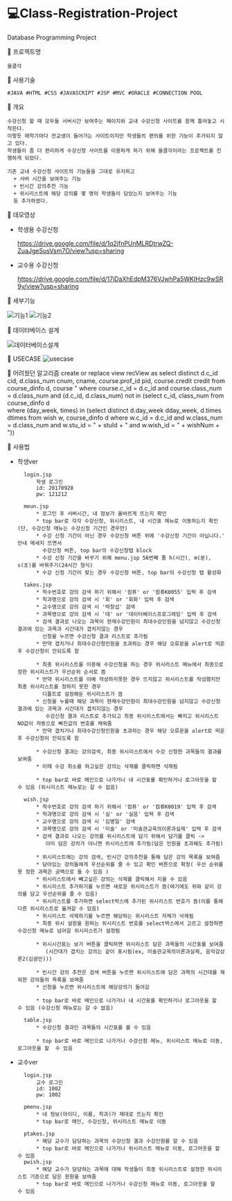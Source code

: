 # 💻Class-Registration-Project
Database Programming Project

📒 프로젝트명

	올클각
	
	
📒 사용기술

	#JAVA #HTML #CSS #JAVASCRIPT #JSP #MVC #ORACLE #CONNECTION POOL


📒 개요

	수강신청 할 때 모두들 서버시간 보여주는 페이지와 교내 수강신청 사이트를 함께 틀어놓고 시작한다.
	이렇듯 매학기마다 전교생이 들어가는 사이트이지만 학생들의 편의를 위한 기능이 추가되지 않고 있다.
	학생들이 좀 더 편리하게 수강신청 사이트를 이용하게 하기 위해 올클각이라는 프로젝트를 진행하게 되었다.

	기존 교내 수강신청 사이트의 기능들을 그대로 유지하고
	  + 서버 시간을 보여주는 기능
	  + 빈시간 강의추천 기능
	  + 위시리스트에 해당 강의를 몇 명의 학생들이 담았는지 보여주는 기능
	  등 추가하였다.


📒 데모영상
+ 학생용 수강신청
 
	https://drive.google.com/file/d/1q2jfnPUnMLRDtrwZQ-ZuaJgeSusVsm7O/view?usp=sharing

+ 교수용 수강신청
 
	https://drive.google.com/file/d/17jDaXhEdpM376VJwhPa5WKIHzc9wSR9y/view?usp=sharing


📒 세부기능

![기능1](https://user-images.githubusercontent.com/57470848/146861298-337ddaeb-195b-4375-a258-3eb5fafac000.png)
![기능2](https://user-images.githubusercontent.com/57470848/146861289-fcc63d5b-4d1c-415f-852a-4087e8afb00c.png)


📒 데이터베이스 설계

![데이터베이스설계](https://user-images.githubusercontent.com/57470848/146862598-8d718038-ede1-4d31-9fd8-d467e885bbaf.png)


📒 USECASE
![usecase](https://user-images.githubusercontent.com/57470848/146862435-2bd424b4-cb6d-420b-8416-7b0e8fd3c7a0.png)


📒 어려웠던 알고리즘
create or replace view recView as
select distinct d.c_id cid, d.class_num cnum, cname, course.prof_id pid, course.credit credit
from course_dinfo d, course "
where course.c_id = d.c_id and course.class_num = d.class_num and 
(d.c_id, d.class_num) not in (select c_id, class_num 	     from course_dinfo d  
where (day_week, times) in (select distinct d.day_week dday_week, d.times dtimes 
from wish w, course_dinfo d 	                                                                             where w.c_id = d.c_id and 
w.class_num = d.class_num and 
w.stu_id = " + stuId + " and w.wish_id = " + wishNum + "))



📒 사용법

+ 학생ver


		login.jsp
			학생 로그인
			id: 20170928
			pw: 121212

		meun.jsp
			* 로그인 후 서버시간, 내 정보가 올바르게 뜨는지 확인
			* top bar로 각각 수강신청, 위시리스트, 내 시간표 메뉴로 이동하는지 확인(단, 수강신청 메뉴는 수강신청 기간인 경우만)
			* 수강 신청 기간이 아닌 경우 수강신청 버튼 위에 '수강신청 기간이 아닙니다.' 안내 메세지 뜨면서 
			  수강신청 버튼, top bar의 수강신청탭 block
			* 수강 신청 기간을 바꾸기 위해 menu.jsp 56번째 줄 h(시간), m(분), s(초)를 바꿔주기(24시간 형식)
			* 수강 신청 기간이 맞는 경우 수강신청 버튼, top bar의 수강신청 탭 활성화

		takes.jsp
			* 학수번호로 강의 검색 하기 위해서 '컴퓨' or '컴퓨K0055' 입력 후 검색
			* 학과명으로 강의 검색 시 '회' or '회화' 입력 후 검색
			* 교수명으로 강의 검색 시 '박창섭' 검색
			* 과목명으로 강의 검색 시 '데' or '데이터베이스프로그래밍' 입력 후 검색
			* 검색 결과로 나오는 과목이 현재수강인원이 최대수강인원을 넘지않고 수강신청 결과에 있는 과목과 시간대가 겹치지않는 경우 
			  신청을 누르면 수강신청 결과 리스트로 추가됨
			* 만약 겹치거나 최대수강신청인원을 초과하는 경우 해당 오류문을 alert로 띄운후 수강신청이 안되도록 함

			* 최종 위시리스트를 이용해 수강신청을 하는 경우 위시리스트 메뉴에서 최종으로 정한 위시리스트가 우선순위 순서로 뜸
			* 만약 위시리스트를 아예 작성하지못한 경우 뜨지않고 위시리스트를 작성했지만 최종 위시리스트를 정하지 못한 경우
			  디폴트로 설정해둔 위시리스트가 뜸
			* 신청을 누를때 해당 과목이 현재수강인원이 최대수강인원을 넘지않고 수강신청 결과에 있는 과목과 시간대가 겹치지않는 경우
			   수강신청 결과 리스트로 추가되고 최종 위시리스트에서는 빠지고 위시리스트 NO값이 자동으로 빠진값의 번호를 채워줌
			* 만약 겹치거나 최대수강신청인원을 초과하는 경우 해당 오류문을 alert로 띄운후 수강신청이 안되도록 함

			* 수강신청 결과는 강의검색, 최종 위시리스트에서 수강 신청한 과목들의 결과를 보여줌 
			* 이때 수강 취소를 하고싶은 강의는 삭제를 클릭하면 삭제됨

			* top bar로 바로 메인으로 나가거나 내 시간표를 확인하거나 로그아웃을 할  수 있음 (위시리스트 메뉴로는 갈 수 없음)

		wish.jsp
			* 학수번호로 강의 검색 하기 위해서 '컴퓨' or '컴퓨K0019' 입력 후 검색
			* 학과명으로 강의 검색 시 '실' or '실음' 입력 후 검색
			* 교수명으로 강의 검색 시 '김병일' 검색
			* 과목명으로 강의 검색 시 '미술' or '미술관교육의이론과실제' 입력 후 검색
			* 검색 결과로 나오는 강의를 위시리스트에 담기 위해서 담기를 클릭 ->
			   이미 담은 강의가 아니면 위시리스트에 추가됨(담은 인원을 초과해도 추가됨)

			* 위시리스트에는 강의 검색, 빈시간 강의추천을 통해 담은 강의 목록을 보여줌
			* 담아있는 강의들에게 우선순위를 줄 수 있고 확인 버튼으로 확정( 우선 순위를 못 정한 과목은 공백으로 둘 수 있음 )
			* 위시리스트에서 빼고싶은 강의는 삭제를 클릭해서 지울 수 있음
			* 위시리스트 추가하기를 누르면 새로운 위시리스트가 뜸(여기에도 위와 같이 강의를 담고 우선순위를 줄 수 있음)
			* 위시리스트를 추가하면 select박스에 추가된 위시리스트 번호가 뜸(이를 통해 다른 위시리스트로 옮겨갈 수 있음)
			* 위시리스트 삭제하기를 누르면 해당하는 위시리스트 자체가 삭제됨
			* 최종 위시 설정을 원하는 위시리스트 번호를 select박스에서 고르고 설정하면 수강신청 메뉴로 넘어갈 위시리스트가 설정됨

			* 위시시간표는 보기 버튼을 클릭하면 위시리스트 담은 과목들의 시간표를 보여줌
			   (시간대가 겹치는 강의는 같이 표시됨(ex, 미술관교육의이론과실제, 음악감상론2(김광민)))

			* 빈시간 강의 추천은 검색 버튼을 누르면 위시리스트에 담은 과목의 시간대를 제외한 강의들의 목록을 보여줌
			* 신청을 누르면 위시리스트에 헤당강의기 들어감

			* top bar로 바로 메인으로 나가거나 내 시간표를 확인하거나 로그아웃을 할  수 있음 (수강신청 메뉴로는 갈 수 없음)

		table.jsp
			* 수강신청 결과인 과목들의 시간표를 볼 수 있음 

			* top bar로 바로 메인으로 나가거나 수강신청 메뉴, 위시리스트 메뉴로 이동, 로그아웃을 할  수 있음

+ 교수ver


		login.jsp
			교수 로그인
			id: 1002
			pw: 1002

		pmenu.jsp
			* 내 정보(아이디, 이름, 학과)가 제대로 뜨는지 확인
			* top bar로 메인, 수강신청, 위시리스트 메뉴로 이동

		ptakes.jsp
			* 해당 교수가 담당하는 과목의 수강신청 결과 수강인원를 알 수 있음 
			* top bar로 바로 메인으로 나가거나 위시리스트 메뉴로 이동, 로그아웃을 할  수 있음
		pwish.jsp
			* 해당 교수가 담당하는 과목에 대해 학생들이 최종 위시리스트로 설정한 위시리스트 기준으로 담은 윈원을 보여줌
			* top bar로 바로 메인으로 나가거나 수강신청 메뉴로 이동, 로그아웃을 할  수 있음
